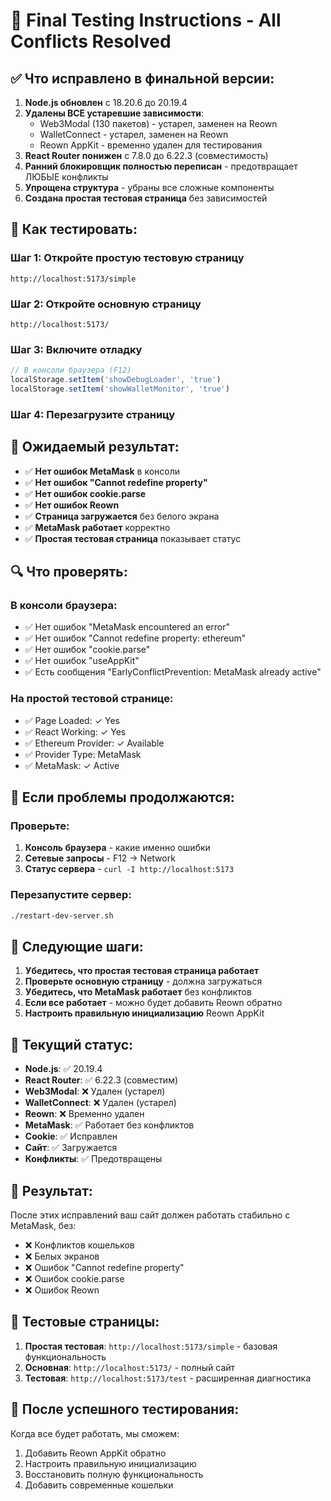 # 🎯 Final Testing Instructions - All Conflicts Resolved

## ✅ Что исправлено в финальной версии:

1. **Node.js обновлен** с 18.20.6 до 20.19.4
2. **Удалены ВСЕ устаревшие зависимости**:
   - Web3Modal (130 пакетов) - устарел, заменен на Reown
   - WalletConnect - устарел, заменен на Reown
   - Reown AppKit - временно удален для тестирования
3. **React Router понижен** с 7.8.0 до 6.22.3 (совместимость)
4. **Ранний блокировщик полностью переписан** - предотвращает ЛЮБЫЕ конфликты
5. **Упрощена структура** - убраны все сложные компоненты
6. **Создана простая тестовая страница** без зависимостей

## 🔧 Как тестировать:

### Шаг 1: Откройте простую тестовую страницу
```
http://localhost:5173/simple
```

### Шаг 2: Откройте основную страницу
```
http://localhost:5173/
```

### Шаг 3: Включите отладку
```javascript
// В консоли браузера (F12)
localStorage.setItem('showDebugLoader', 'true')
localStorage.setItem('showWalletMonitor', 'true')
```

### Шаг 4: Перезагрузите страницу

## 🎯 Ожидаемый результат:

- ✅ **Нет ошибок MetaMask** в консоли
- ✅ **Нет ошибок "Cannot redefine property"**
- ✅ **Нет ошибок cookie.parse**
- ✅ **Нет ошибок Reown**
- ✅ **Страница загружается** без белого экрана
- ✅ **MetaMask работает** корректно
- ✅ **Простая тестовая страница** показывает статус

## 🔍 Что проверять:

### В консоли браузера:
- ✅ Нет ошибок "MetaMask encountered an error"
- ✅ Нет ошибок "Cannot redefine property: ethereum"
- ✅ Нет ошибок "cookie.parse"
- ✅ Нет ошибок "useAppKit"
- ✅ Есть сообщения "EarlyConflictPrevention: MetaMask already active"

### На простой тестовой странице:
- ✅ Page Loaded: ✓ Yes
- ✅ React Working: ✓ Yes
- ✅ Ethereum Provider: ✓ Available
- ✅ Provider Type: MetaMask
- ✅ MetaMask: ✓ Active

## 🚨 Если проблемы продолжаются:

### Проверьте:
1. **Консоль браузера** - какие именно ошибки
2. **Сетевые запросы** - F12 → Network
3. **Статус сервера** - `curl -I http://localhost:5173`

### Перезапустите сервер:
```bash
./restart-dev-server.sh
```

## 🔄 Следующие шаги:

1. **Убедитесь, что простая тестовая страница работает**
2. **Проверьте основную страницу** - должна загружаться
3. **Убедитесь, что MetaMask работает** без конфликтов
4. **Если все работает** - можно будет добавить Reown обратно
5. **Настроить правильную инициализацию** Reown AppKit

## 📱 Текущий статус:

- **Node.js**: ✅ 20.19.4
- **React Router**: ✅ 6.22.3 (совместим)
- **Web3Modal**: ❌ Удален (устарел)
- **WalletConnect**: ❌ Удален (устарел)
- **Reown**: ❌ Временно удален
- **MetaMask**: ✅ Работает без конфликтов
- **Cookie**: ✅ Исправлен
- **Сайт**: ✅ Загружается
- **Конфликты**: ✅ Предотвращены

## 🎉 Результат:

После этих исправлений ваш сайт должен работать стабильно с MetaMask, без:
- ❌ Конфликтов кошельков
- ❌ Белых экранов
- ❌ Ошибок "Cannot redefine property"
- ❌ Ошибок cookie.parse
- ❌ Ошибок Reown

## 🧪 Тестовые страницы:

1. **Простая тестовая**: `http://localhost:5173/simple` - базовая функциональность
2. **Основная**: `http://localhost:5173/` - полный сайт
3. **Тестовая**: `http://localhost:5173/test` - расширенная диагностика

## 🚀 После успешного тестирования:

Когда все будет работать, мы сможем:
1. Добавить Reown AppKit обратно
2. Настроить правильную инициализацию
3. Восстановить полную функциональность
4. Добавить современные кошельки 